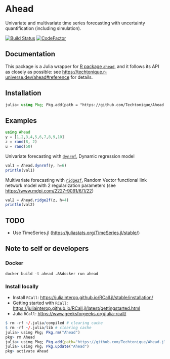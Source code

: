# Ahead

Univariate and multivariate time series forecasting with uncertainty quantification (including simulation).

[![Build Status](https://github.com/Techtonique/Ahead.jl/actions/workflows/CI.yml/badge.svg?branch=main)](https://github.com/Techtonique/Ahead.jl/actions/workflows/CI.yml?query=branch%3Amain) [![CodeFactor](https://www.codefactor.io/repository/github/techtonique/ahead.jl/badge)](https://www.codefactor.io/repository/github/techtonique/ahead.jl) 
## Documentation

This package is a Julia wrapper for [R package `ahead`](https://github.com/Techtonique/ahead), 
and it follows its API as closely as possible: see https://techtonique.r-universe.dev/ahead#reference for details. 

## Installation

```julia
julia> using Pkg; Pkg.add(path = "https://github.com/Techtonique/Ahead.jl")
```

## Examples

```julia
using Ahead
y = [1,2,3,4,5,6,7,8,9,10]
z = rand(8, 2)
u = rand(50)
```

Univariate forecasting with [`dynrmf`](https://techtonique.r-universe.dev/ahead/doc/manual.html#dynrmf), Dynamic regression model

```julia
val1 = Ahead.dynrmf(y, h=6)
println(val1) 
```

Multivariate forecasting with [`ridge2f`](https://techtonique.r-universe.dev/ahead/doc/manual.html#ridge2f), Random Vector functional link network model with 2 regularization parameters (see https://www.mdpi.com/2227-9091/6/1/22)

```julia
val2 = Ahead.ridge2f(z, h=4)
println(val2) 
```

## TODO

- Use TimeSeries.jl (https://juliastats.org/TimeSeries.jl/stable/)


## Note to self or developers

### Docker 

```
docker build -t ahead .&&docker run ahead 
```

### Install locally

- Install `RCall`: https://juliainterop.github.io/RCall.jl/stable/installation/
- Getting started with `RCall`: https://juliainterop.github.io/RCall.jl/latest/gettingstarted.html
- Julia `RCall`: https://www.geeksforgeeks.org/julia-rcall/

```R
$ rm -rf ~/.julia/compiled # clearing cache
$ rm -rf ~/.julia/lib # clearing cache
julia> using Pkg; Pkg.rm("Ahead")
pkg> rm Ahead 
julia> using Pkg; Pkg.add(path="https://github.com/Techtonique/Ahead.jl")
julia> using Pkg; Pkg.update("Ahead")
pkg> activate Ahead
```

